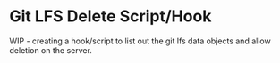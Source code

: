 # Git LFS Delete Script/Hook
WIP - creating a hook/script to list out the git lfs data objects and allow deletion on the server.
